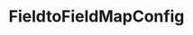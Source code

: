 ---
optionsClassName: FieldtoFieldMapConfig
optionsClassFullName: MigrationTools._EngineV1.Configuration.FieldMap.FieldtoFieldMapConfig
configurationSamples:
- name: default
  description: 
  code: >-
    {
      "$type": "FieldtoFieldMapConfig",
      "WorkItemTypeName": "*",
      "sourceField": "System.StackRank",
      "targetField": "System.Rank",
      "defaultValue": "1000"
    }
  sampleFor: MigrationTools._EngineV1.Configuration.FieldMap.FieldtoFieldMapConfig
description: Just want to map one field to another? This is the one for you.
className: FieldtoFieldMapConfig
typeName: FieldMaps
architecture: v2
options:
- parameterName: defaultValue
  type: String
  description: missng XML code comments
  defaultValue: missng XML code comments
- parameterName: sourceField
  type: String
  description: missng XML code comments
  defaultValue: missng XML code comments
- parameterName: targetField
  type: String
  description: missng XML code comments
  defaultValue: missng XML code comments
- parameterName: WorkItemTypeName
  type: String
  description: missng XML code comments
  defaultValue: missng XML code comments
status: ready
processingTarget: Work Item Field
classFile: /src/MigrationTools/_EngineV1/Configuration/FieldMap/FieldtoFieldMapConfig.cs
optionsClassFile: /src/MigrationTools/_EngineV1/Configuration/FieldMap/FieldtoFieldMapConfig.cs

redirectFrom: []
layout: reference
toc: true
permalink: /Reference/v2/FieldMaps/FieldtoFieldMapConfig/
title: FieldtoFieldMapConfig
categories:
- FieldMaps
- v2
topics:
- topic: notes
  path: /docs/Reference/v2/FieldMaps/FieldtoFieldMapConfig-notes.md
  exists: false
  markdown: ''
- topic: introduction
  path: /docs/Reference/v2/FieldMaps/FieldtoFieldMapConfig-introduction.md
  exists: false
  markdown: ''

---